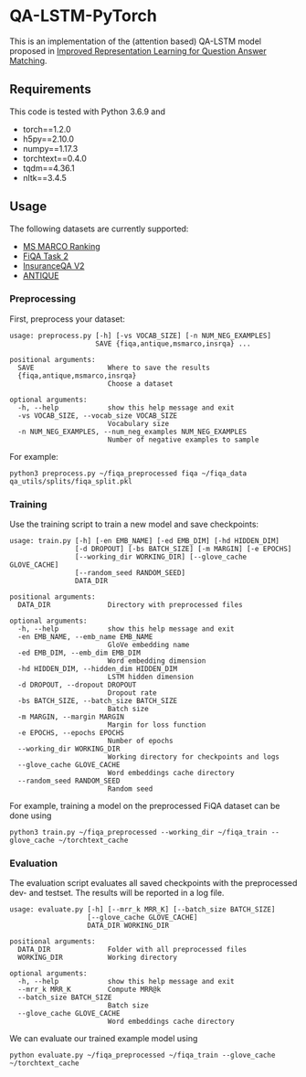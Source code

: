 # QA-LSTM-PyTorch

This is an implementation of the (attention based) QA-LSTM model proposed in [Improved Representation Learning for Question Answer Matching](https://www.aclweb.org/anthology/P16-1044/).

## Requirements
This code is tested with Python 3.6.9 and
* torch==1.2.0
* h5py==2.10.0
* numpy==1.17.3
* torchtext==0.4.0
* tqdm==4.36.1
* nltk==3.4.5

## Usage
The following datasets are currently supported:
* [MS MARCO Ranking](http://www.msmarco.org/dataset.aspx)
* [FiQA Task 2](https://sites.google.com/view/fiqa/home)
* [InsuranceQA V2](https://github.com/shuzi/insuranceQA)
* [ANTIQUE](https://ciir.cs.umass.edu/downloads/Antique/)

### Preprocessing
First, preprocess your dataset:
```
usage: preprocess.py [-h] [-vs VOCAB_SIZE] [-n NUM_NEG_EXAMPLES]
                     SAVE {fiqa,antique,msmarco,insrqa} ...

positional arguments:
  SAVE                  Where to save the results
  {fiqa,antique,msmarco,insrqa}
                        Choose a dataset

optional arguments:
  -h, --help            show this help message and exit
  -vs VOCAB_SIZE, --vocab_size VOCAB_SIZE
                        Vocabulary size
  -n NUM_NEG_EXAMPLES, --num_neg_examples NUM_NEG_EXAMPLES
                        Number of negative examples to sample
```
For example:
```
python3 preprocess.py ~/fiqa_preprocessed fiqa ~/fiqa_data qa_utils/splits/fiqa_split.pkl
```

### Training
Use the training script to train a new model and save checkpoints:
```
usage: train.py [-h] [-en EMB_NAME] [-ed EMB_DIM] [-hd HIDDEN_DIM]
                [-d DROPOUT] [-bs BATCH_SIZE] [-m MARGIN] [-e EPOCHS]
                [--working_dir WORKING_DIR] [--glove_cache GLOVE_CACHE]
                [--random_seed RANDOM_SEED]
                DATA_DIR

positional arguments:
  DATA_DIR              Directory with preprocessed files

optional arguments:
  -h, --help            show this help message and exit
  -en EMB_NAME, --emb_name EMB_NAME
                        GloVe embedding name
  -ed EMB_DIM, --emb_dim EMB_DIM
                        Word embedding dimension
  -hd HIDDEN_DIM, --hidden_dim HIDDEN_DIM
                        LSTM hidden dimension
  -d DROPOUT, --dropout DROPOUT
                        Dropout rate
  -bs BATCH_SIZE, --batch_size BATCH_SIZE
                        Batch size
  -m MARGIN, --margin MARGIN
                        Margin for loss function
  -e EPOCHS, --epochs EPOCHS
                        Number of epochs
  --working_dir WORKING_DIR
                        Working directory for checkpoints and logs
  --glove_cache GLOVE_CACHE
                        Word embeddings cache directory
  --random_seed RANDOM_SEED
                        Random seed
```

For example, training a model on the preprocessed FiQA dataset can be done using
```
python3 train.py ~/fiqa_preprocessed --working_dir ~/fiqa_train --glove_cache ~/torchtext_cache
```

### Evaluation
The evaluation script evaluates all saved checkpoints with the preprocessed dev- and testset. The results will be reported in a log file.
```
usage: evaluate.py [-h] [--mrr_k MRR_K] [--batch_size BATCH_SIZE]
                   [--glove_cache GLOVE_CACHE]
                   DATA_DIR WORKING_DIR

positional arguments:
  DATA_DIR              Folder with all preprocessed files
  WORKING_DIR           Working directory

optional arguments:
  -h, --help            show this help message and exit
  --mrr_k MRR_K         Compute MRR@k
  --batch_size BATCH_SIZE
                        Batch size
  --glove_cache GLOVE_CACHE
                        Word embeddings cache directory
```

We can evaluate our trained example model using
```
python evaluate.py ~/fiqa_preprocessed ~/fiqa_train --glove_cache ~/torchtext_cache
```
